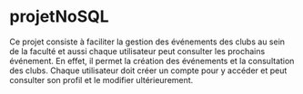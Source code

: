 # projetNoSQL

Ce projet consiste à faciliter la gestion des événements des clubs au sein de la faculté et aussi chaque utilisateur peut consulter les prochains événement. 
En effet, il permet la création des événements et la consultation des clubs. Chaque utilisateur doit créer un compte pour y accéder et peut consulter son
profil et le modifier ultérieurement.
